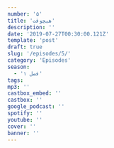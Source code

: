 ```yaml
---
number: '۵'
title: 'هیچوقت'
description: ''
date: '2019-07-27T00:30:00.121Z'
template: 'post'
draft: true
slug: '/episodes/5/'
category: 'Episodes'
season:
  - 'فصل ۱'
tags:
mp3: ''
castbox_embed: ''
castbox: ''
google_podcast: ''
spotify: ''
youtube: ''
cover: ''
banner: ''
---
```

